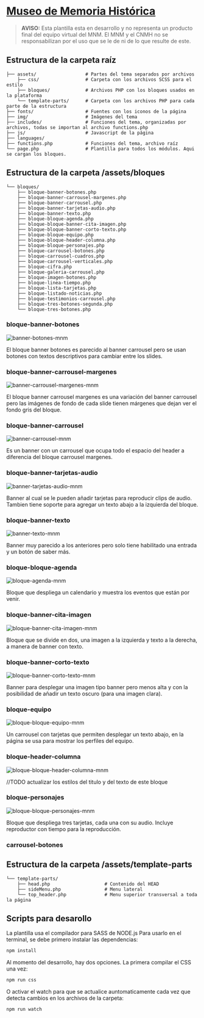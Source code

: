 # [Museo de Memoria Histórica](http://museodememoria.gov.co)

> **AVISO:** Esta plantilla esta en desarrollo y no representa un producto final del equipo virtual del MNM. El MNM y el CNMH no se responsabilizan por el uso que se le de ni de lo que resulte de este.

## Estructura de la carpeta raíz

    ├── assets/                  # Partes del tema separados por archivos
        ├── css/                 # Carpeta con los archivos SCSS para el estilo
        ├── bloques/             # Archivos PHP con los bloques usados en la plataforma
        └── template-parts/      # Carpeta con los archivos PHP para cada parte de la estructura
    ├── fonts/                   # Fuentes con los iconos de la página
    ├── img/                     # Imágenes del tema
    ├── includes/                # Funciones del tema, organizadas por archivos, todas se importan al archivo functions.php
    ├── js/                      # Javascript de la página
    ├── languages/
    ├── functions.php            # Funciones del tema, archivo raíz
    └── page.php                 # Plantilla para todos los módulos. Aqui se cargan los bloques.

## Estructura de la carpeta /assets/bloques

    └── bloques/
        ├── bloque-banner-botones.php                   
        ├── bloque-banner-carrousel-margenes.php        
        ├── bloque-banner-carrousel.php                 
        ├── bloque-banner-tarjetas-audio.php            
        ├── bloque-banner-texto.php                     
        ├── bloque-bloque-agenda.php                    
        ├── bloque-bloque-banner-cita-imagen.php        
        ├── bloque-bloque-banner-corto-texto.php        
        ├── bloque-bloque-equipo.php                    
        ├── bloque-bloque-header-columna.php            
        ├── bloque-bloque-personajes.php                
        ├── bloque-carrousel-botones.php                
        ├── bloque-carrousel-cuadros.php                
        ├── bloque-carrousel-verticales.php             
        ├── bloque-cifra.php                            
        ├── bloque-galeria-carrousel.php                
        ├── bloque-imagen-botones.php                   
        ├── bloque-linea-tiempo.php                     
        ├── bloque-lista-tarjetas.php                   
        ├── bloque-listado-noticias.php                 
        ├── bloque-testimonios-carrousel.php            
        ├── bloque-tres-botones-segunda.php             
        └── bloque-tres-botones.php                     

### bloque-banner-botones

![banner-botones-mnm](./img/readme/banner-botones.jpg)

El bloque banner botones es parecido al banner carrousel pero se usan botones con textos descriptivos para cambiar entre los slides.

### bloque-banner-carrousel-margenes

![banner-carrousel-margenes-mnm](./img/readme/banner-carrousel-margenes.jpg)

El bloque banner carrousel margenes es una variación del banner carrousel pero las imágenes de fondo de cada slide tienen márgenes que dejan ver el fondo gris del bloque.

### bloque-banner-carrousel

![banner-carrousel-mnm](./img/readme/banner-carrousel.jpg)

Es un banner con un carrousel que ocupa todo el espacio del header a diferencia del bloque carrousel margenes.

### bloque-banner-tarjetas-audio

![banner-tarjetas-audio-mnm](./img/readme/banner-tarjetas-audio.jpg)

Banner al cual se le pueden añadir tarjetas para reproducir clips de audio. Tambien tiene soporte para agregar un texto abajo a la izquierda del bloque.

### bloque-banner-texto

![banner-texto-mnm](./img/readme/banner-texto.jpg)

Banner muy parecido a los anteriores pero solo tiene habilitado una entrada y un botón de saber más.

### bloque-bloque-agenda

![bloque-agenda-mnm](./img/readme/bloque-agenda.jpg)

Bloque que despliega un calendario y muestra los eventos que están por venir.

### bloque-banner-cita-imagen

![bloque-banner-cita-imagen-mnm](./img/readme/banner-cita-imagen.jpg)

Bloque que se divide en dos, una imagen a la izquierda y texto a la derecha, a manera de banner con texto.

### bloque-banner-corto-texto

![bloque-banner-corto-texto-mnm](./img/readme/banner-corto-texto.jpg)

Banner para desplegar una imagen tipo banner pero menos alta y con la posibilidad de añadir un texto oscuro (para una imagen clara).

### bloque-equipo

![bloque-bloque-equipo-mnm](./img/readme/bloque-equipo.jpg)

Un carrousel con tarjetas que permiten desplegar un texto abajo, en la página se usa para mostrar los perfiles del equipo.

### bloque-header-columna

![bloque-bloque-header-columna-mnm](./img/readme/bloque-header-columna.jpg)

//TODO actualizar los estilos del titulo y del texto de este bloque

### bloque-personajes

![bloque-bloque-personajes-mnm](./img/readme/bloque-personajes.jpg)

Bloque que despliega tres tarjetas, cada una con su audio. Incluye reproductor con tiempo para la reproducción.

### carrousel-botones




## Estructura de la carpeta /assets/template-parts

    └── template-parts/
        ├── head.php                    # Contenido del HEAD
        ├── sideMenu.php                # Menu lateral
        └── top_header.php              # Menu superior transversal a toda la página

## Scripts para desarollo

La plantilla usa el compilador para SASS de NODE.js
Para usarlo en el terminal, se debe primero instalar las dependencias:

```bash
npm install
```

Al momento del desarrollo, hay dos opciones. La primera compilar el CSS una vez:

```bash
npm run css
```

O activar el watch para que se actualice auntomaticamente cada vez que detecta cambios en los archivos de la carpeta:

```bash
npm run watch
```
